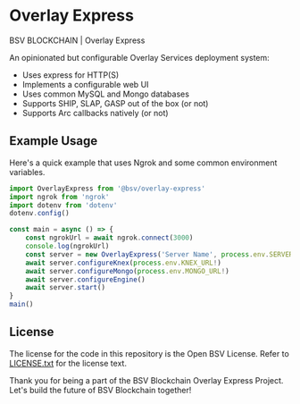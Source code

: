 # Overlay Express

BSV BLOCKCHAIN | Overlay Express

An opinionated but configurable Overlay Services deployment system:
- Uses express for HTTP(S)
- Implements a configurable web UI
- Uses common MySQL and Mongo databases
- Supports SHIP, SLAP, GASP out of the box (or not)
- Supports Arc callbacks natively (or not)

## Example Usage

Here's a quick example that uses Ngrok and some common environment variables.

```typescript
import OverlayExpress from '@bsv/overlay-express'
import ngrok from 'ngrok'
import dotenv from 'dotenv'
dotenv.config()

const main = async () => {
    const ngrokUrl = await ngrok.connect(3000)
    console.log(ngrokUrl)
    const server = new OverlayExpress('Server Name', process.env.SERVER_PRIVATE_KEY!, ngrokUrl)
    await server.configureKnex(process.env.KNEX_URL!)
    await server.configureMongo(process.env.MONGO_URL!)
    await server.configureEngine()
    await server.start()
}
main()
```

## License

The license for the code in this repository is the Open BSV License. Refer to [LICENSE.txt](./LICENSE.txt) for the license text.

Thank you for being a part of the BSV Blockchain Overlay Express Project. Let's build the future of BSV Blockchain together!
